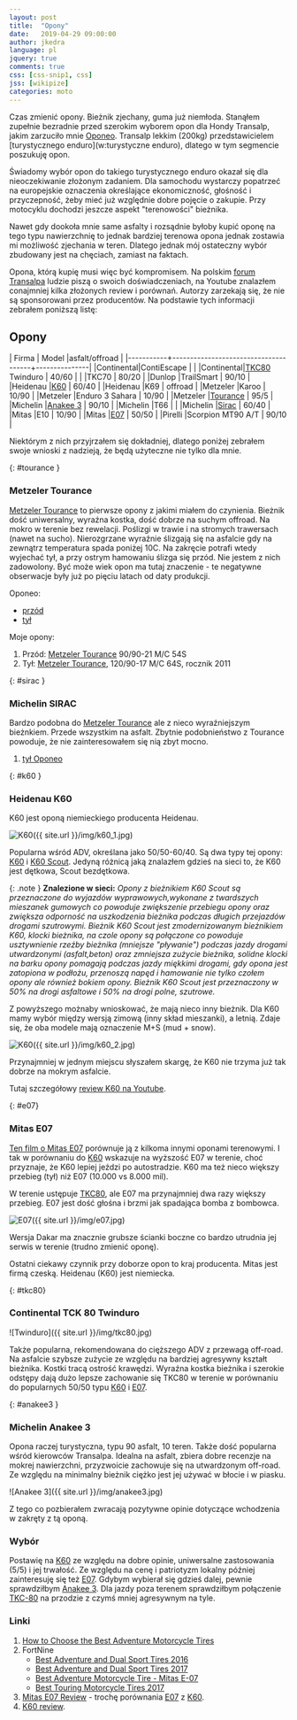 ```yaml
---
layout: post
title:  "Opony"
date:   2019-04-29 09:00:00
author: jkedra
language: pl
jquery: true
comments: true
css: [css-snip1, css]
jss: [wikipize]
categories: moto
---
```


Czas zmienić opony. Bieżnik zjechany, guma już niemłoda. Stanąłem zupełnie
bezradnie przed szerokim wyborem opon dla Hondy Transalp, jakim zarzuciło mnie
[Oponeo](http://oponeo.pl/). Transalp lekkim (200kg) przedstawicielem
[turystycznego enduro](w:turystyczne enduro), dlatego w tym segmencie poszukuję
opon.

Świadomy wybór opon do takiego turystycznego enduro okazał się dla nieoczekiwanie
złożonym zadaniem. Dla samochodu wystarczy popatrzeć na europejskie oznaczenia
określające ekonomiczność, głośność i przyczepność, żeby mieć już względnie
dobre pojęcie o zakupie. Przy motocyklu dochodzi jeszcze aspekt "terenowości"
bieżnika.

Nawet gdy dookoła mnie same asfalty i rozsądnie byłoby kupić oponę na tego typu
nawierzchnię to jednak bardziej terenowa opona jednak zostawia mi możliwość
zjechania w teren. Dlatego jednak mój ostateczny wybór zbudowany jest na chęciach,
zamiast na faktach. 

Opona, którą kupię musi więc być kompromisem. Na polskim [forum Transalpa][forum]
ludzie piszą o swoich doświadczeniach, na Youtube znalazłem conajmniej kilka
złożonych review i porównań. Autorzy zarzekają się, że nie są sponsorowani przez
producentów. Na podstawie tych informacji zebrałem poniższą listę:

## Opony

| Firma     | Model                                |asfalt/offroad |
|-----------+--------------------------------------+---------------|
|Continental|ContiEscape                           |               |
|Continental|[TKC80] Twinduro                      | 40/60         |
|           |TKC70                                 | 80/20         |
|Dunlop     |TrailSmart                            | 90/10         |
|Heidenau   |[K60]                                 | 60/40         |
|Heidenau   |K69                                   |   offroad     |
|Metzeler   |Karoo                                 | 10/90         |
|Metzeler   |Enduro 3 Sahara                       | 10/90         |
|Metzeler   |[Tourance]                            | 95/5          |
|Michelin   |[Anakee 3](#anakee3)                  | 90/10         |
|Michelin   |T66                                   |               |
|Michelin   |[Sirac](#sirac)                       | 60/40         |
|Mitas      |E10                                   | 10/90         |
|Mitas      |[E07]                                 | 50/50         |
|Pirelli    |Scorpion MT90 A/T                     | 90/10         |

Niektórym z nich przyjrzałem się dokładniej, dlatego poniżej zebrałem
swoje wnioski z nadzieją, że będą użyteczne nie tylko dla mnie.

{: #tourance }
### Metzeler Tourance

[Metzeler Tourance][tourance] to pierwsze opony z jakimi miałem do czynienia.
Bieżnik dość uniwersalny, wyraźna kostka, dość dobrze na suchym offroad.  Na
mokro w terenie bez rewelacji. Poślizgi w trawie i na stromych trawersach
(nawet na sucho). Nierozgrzane wyraźnie ślizgają się na asfalcie gdy na
zewnątrz temperatura spada poniżej 10C. Na zakręcie potrafi wtedy wyjechać tył,
a przy ostrym hamowaniu ślizga się przód.  Nie jestem z nich zadowolony. Być
może wiek opon ma tutaj znaczenie - te negatywne obserwacje były już po pięciu
latach od daty produkcji.

Oponeo:
* [przód](https://www.oponeo.pl/dane-opony-motocyklowej/metzeler-tourance-90-90-21-54-s-przod-tt-m-c)
* [tył](https://www.oponeo.pl/dane-opony-motocyklowej/metzeler-tourance-120-90-17-64-s-tyl-tt-m-c)

Moje opony:
1. Przód: [Metzeler Tourance][tourance] 90/90-21 M/C 54S
2. Tył: [Metzeler Tourance][tourance], 120/90-17 M/C 64S, rocznik 2011

{: #sirac }
### Michelin SIRAC

Bardzo podobna do [Metzeler Tourance](#tourance) ale z nieco wyraźniejszym
bieżnkiem.  Przede wszystkim na asfalt. Zbytnie podobnieństwo z Tourance
powoduje, że nie zainteresowałem się nią zbyt mocno.

1. [tył Oponeo](https://www.oponeo.pl/dane-opony-motocyklowej/michelin-sirac-120-90-17-64-t-tyl-tt)

{: #k60 }
### Heidenau K60

K60 jest oponą niemieckiego producenta Heidenau.

![K60]({{ site.url }}/img/k60_1.jpg)

Popularna wśród ADV, określana jako 50/50-60/40.
Są dwa typy tej opony: 
[K60](https://www.oponeo.pl/model-opony-motocyklowej/heidenau-k60) i
[K60 Scout](https://www.oponeo.pl/model-opony-motocyklowej/heidenau-k60-scout).
Jedyną różnicą jaką znalazłem gdzieś na sieci to, że K60 jest dętkowa, Scout bezdętkowa.

{: .note }
<b>Znalezione w sieci:</b>
<i>
Opony z bieżnikiem K60 Scout są przeznaczone do wyjazdów wyprawowych,wykonane z
twardszych mieszanek gumowych co powoduje zwiększenie przebiegu opony oraz
zwiększa odporność na uszkodzenia bieżnika podczas długich przejazdów drogami
szutrowymi. Bieżnik K60 Scout jest zmodernizowanym bieżnikiem K60, klocki
bieżnika, na czole opony są połączone co powoduje usztywnienie rzeźby bieżnika
(mniejsze "pływanie")  podczas jazdy drogami utwardzonymi (asfalt,beton) oraz
zmniejsza zużycie bieżnika, solidne klocki na barku opony pomagają podczas
jazdy miękkimi drogami, gdy opona jest zatopiona w podłożu, przenoszą napęd i
hamowanie nie tylko czołem opony ale również bokiem opony. Bieżnik K60 Scout
jest przeznaczony w 50% na drogi asfaltowe i 50% na drogi polne, szutrowe.
</i>

Z powyższego możnaby wnioskować, że mają nieco inny bieżnik.
Dla K60 mamy wybór między wersją zimową (inny skład mieszanki), a letnią.
Zdaje się, że oba modele mają oznaczenie M+S (mud + snow).

![K60]({{ site.url }}/img/k60_2.jpg)

Przynajmniej w jednym miejscu słyszałem skargę, że K60 nie trzyma już tak dobrze
na mokrym asfalcie.

Tutaj szczegółowy [review K60 na Youtube](https://www.youtube.com/watch?v=P9iV6sk9Yck).

{: #e07}
### Mitas E07

[Ten film o Mitas E07](https://www.youtube.com/watch?v=TL4aY3RjXjA)
porównuje ją z kilkoma innymi oponami terenowymi.
I tak w porównaniu do [K60] wskazuje na wyższość E07 w terenie, choć przyznaje, że
K60 lepiej jeździ po autostradzie. K60 ma też nieco większy przebieg (tył) niż
E07 (10.000 vs 8.000 mil).

W terenie ustępuje [TKC80], ale E07 ma przynajmniej dwa razy większy przebieg.
E07 jest dość głośna i brzmi jak spadająca bomba z bombowca.

![E07]({{ site.url }}/img/e07.jpg)

Wersja Dakar ma znacznie grubsze ścianki boczne co bardzo utrudnia jej serwis
w terenie (trudno zmienić oponę).

Ostatni ciekawy czynnik przy doborze opon to kraj producenta.
Mitas jest firmą czeską. Heidenau (K60) jest niemiecka.

{: #tkc80}
### Continental TCK 80 Twinduro

![Twinduro]({{ site.url }}/img/tkc80.jpg)

Także popularna, rekomendowana do cięższego ADV z przewagą off-road.
Na asfalcie szybsze zużycie ze względu na bardziej agresywny kształt bieżnika.
Kostki tracą ostrość krawędzi. Wyraźna kostka bieżnika i szerokie odstępy
dają dużo lepsze zachowanie się TKC80 w terenie w porównaniu do popularnych 50/50
typu [K60] i [E07].

{: #anakee3 }
### Michelin Anakee 3

Opona raczej turystyczna, typu 90 asfalt, 10 teren. Także dość popularna wśród
kierowców Transalpa. Idealna na asfalt, zbiera dobre recenzje na mokrej nawierzchni,
przyzwoicie zachowuje się na utwardzonym off-road. Ze względu na minimalny bieżnik
ciężko jest jej używać w błocie i w piasku.

![Anakee 3]({{ site.url }}/img/anakee3.jpg)

Z tego co pozbierałem zwracają pozytywne opinie dotyczące wchodzenia w zakręty
z tą oponą.

### Wybór

Postawię na [K60](#k60) ze względu na dobre opinie, uniwersalne zastosowania
(5/5) i jej trwałość.  Ze względu na cenę i patriotyzm lokalny później
zainteresuję się też [E07](#e07). Gdybym wybierał się gdzieś dalej, pewnie
sprawdziłbym [Anakee 3](#anakee3). Dla jazdy poza terenem sprawdziłbym
połączenie [TKC-80](#tkc80) na przodzie z czymś mniej agresywnym na tyle.

### Linki

1. [How to Choose the Best Adventure Motorcycle Tires](https://www.youtube.com/watch?v=9ebaHJ5jPs4)
2. FortNine
    * [Best Adventure and Dual Sport Tires 2016](https://www.youtube.com/watch?v=HvN913Zv6SM)
    * [Best Adventure and Dual Sport Tires 2017](https://www.youtube.com/watch?v=N_2y9LSxbvQ)
    * [Best Adventure Motorcycle Tire - Mitas E-07](https://www.youtube.com/watch?v=YnEcI3F_pqE)
    * [Best Touring Motorcycle Tires 2017](https://www.youtube.com/watch?v=w1leVfe5EGg)
3. [Mitas E07 Review](https://www.youtube.com/watch?v=TL4aY3RjXjA) -
   trochę porównania [E07] z [K60].
4. [K60 review](https://www.youtube.com/watch?v=P9iV6sk9Yck).


[tourance]:  http://www.oponeo.pl/model-opony-motocyklowej/metzeler-tourance
[transalp]:  http://pl.wikipedia.org/wiki/Honda_Transalp#Honda_XL650V_Transalp "XL650V Transalp"
[forum]: http://forum.transalpclub.pl/
[K60]: #k60
[E07]: #e07
[TKC80]: #tkc80
[Tourance]: #tourance
